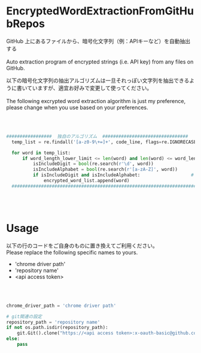 # EncryptedWordExtractionFromGitHubRepos

GitHub 上にあるファイルから、暗号化文字列（例：APIキーなど）を自動抽出する<br><br>
Auto extraction program of encrypted strings (i.e. API key) from any files on GitHub.

以下の暗号化文字列の抽出アルゴリズムは一旦それっぽい文字列を抽出できるように書いていますが、適宜お好みで変更して使ってください。<br><br>
The following excrypted word extraction algorithm is just my preference, please change when you use based on your preferences.

<br><br>

```python
#################  独自のアルゴリズム  ################################
  temp_list = re.findall('[a-z0-9\+=]+', code_line, flags=re.IGNORECASE)

  for word in temp_list:
      if word_length_lower_limit <= len(word) and len(word) <= word_length_upper_limit: # 文字列の長さをチェック
          isIncludeDigit = bool(re.search(r'\d', word))
          isIncludeAlphabet = bool(re.search(r'[a-zA-Z]', word))
          if isIncludeDigit and isIncludeAlphabet:                   # 文字列に英字と数字両方あるかどうかチェック
              encrypted_word_list.append(word)
  #######################################################################
```

<br><br>

# Usage

以下の行のコードをご自身のものに置き換えてご利用ください。<br>
Please replace the following specific names to yours.

  - 'chrome driver path'
  - 'repository name'
  - \<api access token\>

<br><br>

```python
chrome_driver_path = 'chrome driver path'

# git関連の設定
repository_path = 'repository name'
if not os.path.isdir(repository_path):
    git.Git().clone("https://<api access token>:x-oauth-basic@github.com/<your github domain>/" + repository_path + ".git")
else:
    pass
```


